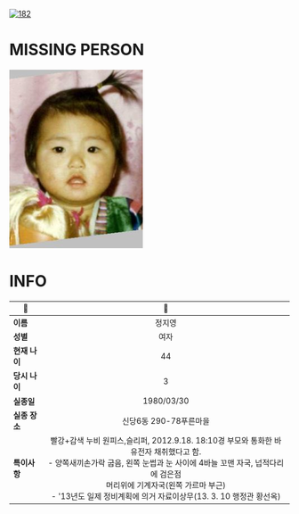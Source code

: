 [![182](https://img.shields.io/badge/%EC%8B%A4%EC%A2%85%EC%8B%A0%EA%B3%A0%EB%8A%94%20%EA%B5%AD%EB%B2%88%EC%97%86%EC%9D%B4-182-blue)](http://safe182.go.kr/index.do)

# MISSING PERSON

<img src="./missing_person.jpg">

# INFO

|🔑|💎|
|--|:--:|
|**이름**|정지영|
|**성별**|여자|
|**현재 나이**|44|
|**당시 나이**|3|
|**실종일**|1980/03/30|
|**실종 장소**|신당6동 290-78푸른마을|
|**특이사항**|빨강+감색 누비 원피스,슬리퍼, 2012.9.18. 18:10경 부모와 통화한 바 유전자 채취했다고 함.</br>- 양쪽새끼손가락 굽음, 왼쪽 눈썹과 눈 사이에 4바늘 꼬맨 자국, 넙적다리에 검은점</br>   머리위에 기계자국(왼쪽 가르마 부근)</br>- '13년도 일제 정비계획에 의거 자료이상무(13. 3. 10  행정관 황선옥)|
